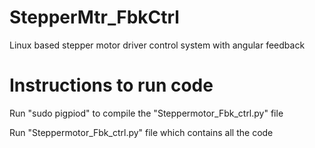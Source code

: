 # StepperMtr_FbkCtrl
Linux based stepper motor driver control system with angular feedback

# Instructions to run code

Run "sudo pigpiod" to compile the "Steppermotor_Fbk_ctrl.py" file

Run "Steppermotor_Fbk_ctrl.py" file which contains all the code
